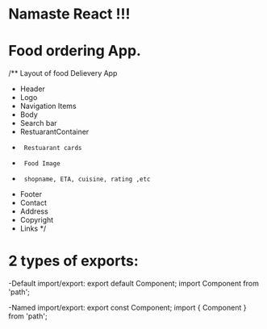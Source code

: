 # Namaste React !!!

# Food ordering App.
/**   Layout of food Delievery App
 *  Header
 *    Logo
 *    Navigation Items
 *  Body
 *   Search bar
 *   RestuarantContainer
 *      Restuarant cards
 *      Food Image
 *      shopname, ETA, cuisine, rating ,etc
 *  Footer
 *    Contact
 *    Address
 *    Copyright
 *    Links
*/

# 2 types of exports:

-Default import/export:
  export default Component;
  import Component from 'path';

-Named import/export:
  export const Component;
  import { Component } from 'path';